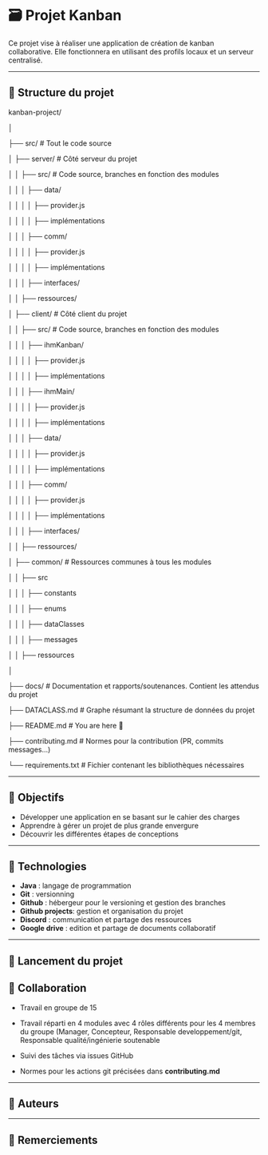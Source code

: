 # 🗃️ Projet Kanban

Ce projet vise à réaliser une application de création de kanban collaborative. Elle fonctionnera en utilisant des profils locaux et un serveur centralisé.

---

## 📁 Structure du projet

kanban-project/

│

├── src/                      # Tout le code source

│   ├── server/                 # Côté serveur du projet

│   │   ├── src/              # Code source, branches en fonction des modules

│   │   │   ├── data/

│   │   │   │   ├── provider.js

│   │   │   │   ├── implémentations

│   │   │   ├── comm/

│   │   │   │   ├── provider.js

│   │   │   │   ├── implémentations

│   │   │   ├── interfaces/

│   │   ├── ressources/

│   ├── client/            # Côté client du projet

│   │    ├── src/         # Code source, branches en fonction des modules

│   │   │   ├── ihmKanban/

│   │   │   │   ├── provider.js

│   │   │   │   ├── implémentations

│   │   │   ├── ihmMain/

│   │   │   │   ├── provider.js

│   │   │   │   ├── implémentations

│   │   │   ├── data/

│   │   │   │   ├── provider.js

│   │   │   │   ├── implémentations

│   │   │   ├── comm/

│   │   │   │   ├── provider.js

│   │   │   │   ├── implémentations

│   │   │   ├── interfaces/

│   │    ├── ressources/

│   ├── common/        # Ressources communes à tous les modules

│   │   ├── src

│   │   │   ├── constants

│   │   │   ├── enums

│   │   │   ├── dataClasses

│   │   │   ├── messages

│   │   ├── ressources

│

├── docs/                     # Documentation et rapports/soutenances. Contient les attendus du projet

├── DATACLASS.md              # Graphe résumant la structure de données du projet

├── README.md                 # You are here 📌

├── contributing.md           # Normes pour la contribution (PR, commits messages...)

└── requirements.txt          # Fichier contenant les bibliothèques nécessaires

---

## 🎯 Objectifs

- Développer une application en se basant sur le cahier des charges
- Apprendre à gérer un projet de plus grande envergure
- Découvrir les différentes étapes de conceptions

---

## 🔧 Technologies

- **Java** : langage de programmation
- **Git** : versionning
- **Github** : hébergeur pour le versioning et gestion des branches
- **Github projects**: gestion et organisation du projet
- **Discord** : communication et partage des ressources
- **Google drive** : edition et partage de documents collaboratif

---

## 🚀 Lancement du projet



## 👥 Collaboration

- Travail en groupe de 15

- Travail réparti en 4 modules avec 4 rôles différents pour les 4 membres du groupe (Manager, Concepteur, Responsable developpement/git, Responsable qualité/ingénierie soutenable

- Suivi des tâches via issues GitHub

- Normes pour les actions git précisées dans **contributing.md**

---

## 🧠 Auteurs


---

## 🙏 Remerciements



